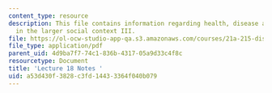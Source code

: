 ```yaml
---
content_type: resource
description: This file contains information regarding health, disease and healing
  in the larger social context III.
file: https://ol-ocw-studio-app-qa.s3.amazonaws.com/courses/21a-215-disease-and-health-culture-society-and-ethics-spring-2012/a53d430f3828c3fd14433364f040b079_MIT21A_215S12_lecture_18.pdf
file_type: application/pdf
parent_uid: 4d9ba7f7-74c1-836b-4317-05a9d33c4f8c
resourcetype: Document
title: 'Lecture 18 Notes '
uid: a53d430f-3828-c3fd-1443-3364f040b079
---
```

